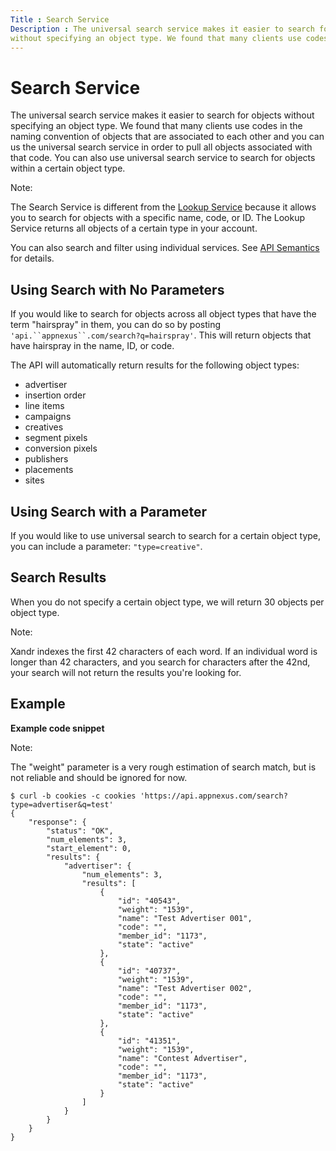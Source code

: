 ```yaml
---
Title : Search Service
Description : The universal search service makes it easier to search for objects
without specifying an object type. We found that many clients use codes
---
```



# Search Service



The universal search service makes it easier to search for objects
without specifying an object type. We found that many clients use codes
in the naming convention of objects that are associated to each other
and you can us the universal search service in order to pull all objects
associated with that code. You can also use universal search service to
search for objects within a certain object type.



Note:

The Search Service is different from the <a
href="https://docs.xandr.com/bundle/xandr-api/page/lookup-service.html"
class="xref" target="_blank">Lookup Service</a> because it allows you to
search for objects with a specific name, code, or ID. The Lookup Service
returns all objects of a certain type in your account.  

You can also search and filter using individual services. See <a
href="https://docs.xandr.com/bundle/xandr-api/page/api-semantics.html"
class="xref" target="_blank">API Semantics</a> for details.





## Using Search with No Parameters

If you would like to search for objects across all object types that
have the term "hairspray" in them, you can do so by posting
`'api.``appnexus``.com/search?q=hairspray'`.
This will return objects that have hairspray in the name, ID, or code.

The API will automatically return results for the following object
types:

- advertiser
- insertion order
- line items
- campaigns
- creatives
- segment pixels
- conversion pixels
- publishers
- placements
- sites





## Using Search with a Parameter

If you would like to use universal search to search for a certain object
type, you can include a parameter: `"type=creative"`.





## Search Results

When you do not specify a certain object type, we will return 30 objects
per object type.



Note:

Xandr indexes the first 42 characters of each
word. If an individual word is longer than 42 characters, and you search
for characters after the 42nd, your search will not return the results
you're looking for.







## Example

**Example code snippet**

<div id="ID-00003533__note_ftr_frx_swb" 

Note:

The "weight" parameter is a very rough estimation of search match, but
is not reliable and should be ignored for now.



``` pre
$ curl -b cookies -c cookies 'https://api.appnexus.com/search?type=advertiser&q=test'
{
    "response": {
        "status": "OK",
        "num_elements": 3,
        "start_element": 0,
        "results": {
            "advertiser": {
                "num_elements": 3,
                "results": [
                    {
                        "id": "40543",
                        "weight": "1539",
                        "name": "Test Advertiser 001",
                        "code": "",
                        "member_id": "1173",
                        "state": "active"
                    },
                    {
                        "id": "40737",
                        "weight": "1539",
                        "name": "Test Advertiser 002",
                        "code": "",
                        "member_id": "1173",
                        "state": "active"
                    },
                    {
                        "id": "41351",
                        "weight": "1539",
                        "name": "Contest Advertiser",
                        "code": "",
                        "member_id": "1173",
                        "state": "active"
                    }
                ]
            }
        }
    }
}
```







